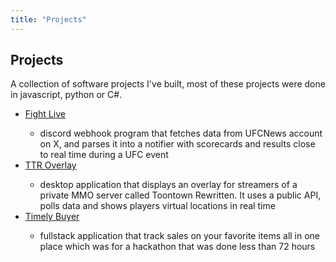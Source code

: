 ```yaml
---
title: "Projects"
---
```


<section class = "routes-layout">
<div class = "others-layout max-w" data-padding="compact">
        <h2>Projects</h2>
    <p class = "font-description">A collection of software projects I've built, most of these projects were done in javascript, python or C#.  </p>
    <ul class = "list">
        <li ><a href = "https://github.com/safepre/FightLive">Fight Live</a></li>
            <ul class = "sublist list-separator">
                <li class = "description-space"> discord webhook program that fetches data from UFCNews account on X, and parses it into a notifier with scorecards and results close to real time during a UFC event </li>
            </ul>
            <li ><a  href ="https://github.com/safepre/TTR-Overlay" >TTR Overlay</a></li>
            <ul class = "sublist list-separator">
                <li class = "description-space"> desktop application that displays an overlay for streamers of a private MMO server called Toontown Rewritten. It uses a public API, polls data and shows players virtual locations in real time </li>
            </ul>
            <li ><a href = "https://github.com/the-vindex/auto-order">Timely Buyer</a></li>
            <ul class = "sublist list-separator">
                <li class = "description-space">fullstack application that track sales on your favorite items all in one place which was for a hackathon that was done less than 72 hours</li>
            </ul>
    </ul>
    </div>

</section>
